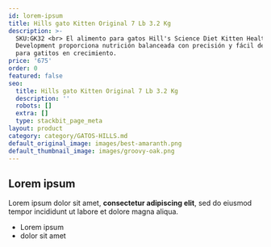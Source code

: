 ```yaml
---
id: lorem-ipsum
title: Hills gato Kitten Original 7 Lb 3.2 Kg
description: >-
  SKU:GK32 <br> El alimento para gatos Hill's Science Diet Kitten Healthy
  Development proporciona nutrición balanceada con precisión y fácil de digerir
  para gatitos en crecimiento.
price: '675'
order: 0
featured: false
seo:
  title: Hills gato Kitten Original 7 Lb 3.2 Kg
  description: ''
  robots: []
  extra: []
  type: stackbit_page_meta
layout: product
category: category/GATOS-HILLS.md
default_original_image: images/best-amaranth.png
default_thumbnail_image: images/groovy-oak.png
---
```

## Lorem ipsum

Lorem ipsum dolor sit amet, **consectetur adipiscing elit**, sed do eiusmod tempor incididunt ut labore et dolore magna aliqua.

- Lorem ipsum
- dolor sit amet